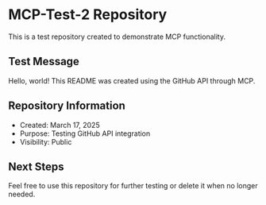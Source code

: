# MCP-Test-2 Repository

This is a test repository created to demonstrate MCP functionality.

## Test Message

Hello, world! This README was created using the GitHub API through MCP.

## Repository Information

- Created: March 17, 2025
- Purpose: Testing GitHub API integration
- Visibility: Public

## Next Steps

Feel free to use this repository for further testing or delete it when no longer needed.